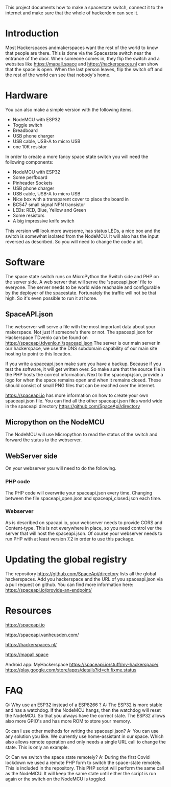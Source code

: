 This project documents how to make a spacestate switch, connect it to the internet and make sure that the whole of hackerdom can see it. 

# Introduction

Most Hackerspaces andmakerspaces want the rest of the world to know that people are there. This is done via the Spacestate switch near the entrance of the door. 
When someone comes in, they flip the switch and a websites like https://mapall.space and https://hackerspaces.nl can show that the space is open. 
When the last person leaves, flip the switch off and the rest of the world can see that nobody's home. 

# Hardware

You can also make a simple version with the following items.
 * NodeMCU with ESP32
 * Toggle switch
 * Breadboard
 * USB phone charger
 * USB cable, USB-A to micro USB
 * one 10K resistor

In order to create a more fancy space state switch you will need the following components:  
 * NodeMCU with ESP32
 * Some perfboard
 * Pinheader Sockets 
 * USB phone charger
 * USB cable, USB-A to micro USB
 * Nice box with a transparent cover to place the board in
 * BC547 small signal NPN transistor
 * LEDs: RED, Blue, Yellow and Green
 * Some resistors
 * A big impressive knife switch

This version will look more awesome, has status LEDs, a nice box  and the switch is somewhat isolated from the NodeMCU. It will also has the input reversed as described. So you will need to change the code a bit. 

# Software 
The space state switch runs on MicroPython the Switch side and PHP on the server side. 
A web server that will serve the 'spaceapi.json' file to everyone. The server needs to be world wide reachable and configurable by the deployer of the spacestate. Fortunately the traffic will not be that high. So it's even possible to run it at home. 

## SpaceAPI.json
The webserver will serve a file with the most important data about your makerspace. Not just if someone's there or not. The spaceapi.json for Hackerspace TDvenlo can be found on https://spaceapi.tdvenlo.nl/spaceapi.json The server is our main server in our hackerspace, we use the DNS subdomain capability of our main site hosting to point to this location. 

If you write a spaceapi.json make sure you have a backup. Because if you test the software, it will get written over. So make sure that the source file in the PHP  hosts the correct information. 
Next to the spaceapi.json, provide a logo for when the space remains open and when it remains closed. These should consist of small PNG files that can be reached over the internet.  

https://spaceapi.io has more information on how to create your own spaceapi.json file. 
You can find all the other spaceapi.json files world wide in the spaceapi directory https://github.com/SpaceApi/directory 

## Micropython on the NodeMCU
The NodeMCU will use Micropython to read the status of the switch and forward the status to the webserver. 

## WebServer side
On your webserver you will need to do the following. 

### PHP code
The PHP code will overwrite your spaceapi.json every time. Changing between the file spaceapi_open.json and spaceapi_closed.json each time. 

### Webserver
As is described on spacapi.io, your webserver needs to provide CORS and Content-type. This is not everywhere in place, so you need control ver the server that will host the spaceapi.json. 
Of course your webserver needs to run PHP with at least version 7.2 in order to use this package. 

# Updating the global registry

The repository https://github.com/SpaceApi/directory lists all the global hackerspaces. Add you hackerspace and the URL of you spaceapi.json via 
a pull request on github. You can find more information here: https://spaceapi.io/provide-an-endpoint/

# Resources 

https://spaceapi.io

https://spaceapi.vanheusden.com/

https://hackerspaces.nl/ 

https://mapall.space

Android app: MyHackerspace
https://spaceapi.io/stuff/my-hackerspace/
https://play.google.com/store/apps/details?id=ch.fixme.status

# FAQ

Q: Why use an ESP32 instead of a ESP8266  ?
A: The ESP32 is more stable and has a watchdog. If the NodeMCU hangs, then the watchdog will reset the NodeMCU. So that you always have the correct state. The ESP32 allows also more GPIO's and has more ROM to store your memory. 

Q: can I use other methods for writing the spaceapi.json?
A: You can use any solution you like. We currently use home-assistant in our space. Which also allows remote operation and only needs a single URL call to change the state. This is only an example.

Q: Can we switch the space state remotely?
A: During the first Covid lockdown we used a remote PHP form to switch the space-state remotely. This is included in ths repository. This PHP script will perform the same call as the NodeMCU. It will keep the same state until either the script is run again or the switch on the NodeMCU is toggled. 
